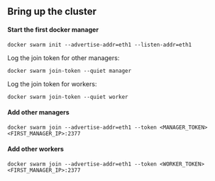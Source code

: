 ## Bring up the cluster

#### Start the first docker manager

    docker swarm init --advertise-addr=eth1 --listen-addr=eth1

Log the join token for other managers:

    docker swarm join-token --quiet manager

Log the join token for workers:

    docker swarm join-token --quiet worker


#### Add other managers

    docker swarm join --advertise-addr=eth1 --token <MANAGER_TOKEN> <FIRST_MANAGER_IP>:2377

#### Add other workers

    docker swarm join --advertise-addr=eth1 --token <WORKER_TOKEN> <FIRST_MANAGER_IP>:2377
